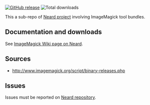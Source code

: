 [![GitHub release](https://img.shields.io/github/release/crazy-max/neard-tool-imagemagick.svg?style=flat-square)](https://github.com/crazy-max/neard-tool-imagemagick/releases/latest)
![Total downloads](https://img.shields.io/github/downloads/crazy-max/neard-tool-imagemagick/total.svg?style=flat-square)

This a sub-repo of [Neard project](https://github.com/crazy-max/neard) involving ImageMagick tool bundles.

## Documentation and downloads

See [ImageMagick Wiki page on Neard](https://github.com/crazy-max/neard/wiki/toolImageMagick).

## Sources

* http://www.imagemagick.org/script/binary-releases.php

## Issues

Issues must be reported on [Neard repository](https://github.com/crazy-max/neard/issues).
